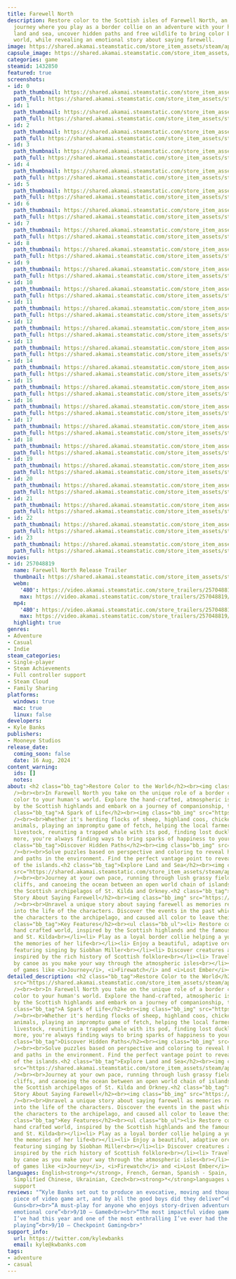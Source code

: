 ```yaml
---
title: Farewell North
description: Restore color to the Scottish isles of Farewell North, an atmospheric
  journey where you play as a border collie on an adventure with your human. Explore
  land and sea, uncover hidden paths and free wildlife to bring color back to her
  world, while revealing an emotional story about saying farewell.
image: https://shared.akamai.steamstatic.com/store_item_assets/steam/apps/1432850/header.jpg?t=1732876997
capsule_image: https://shared.akamai.steamstatic.com/store_item_assets/steam/apps/1432850/698a56ed5e694af06f1a379027889577c58b4980/capsule_231x87.jpg?t=1732876997
categories: game
steamid: 1432850
featured: true
screenshots:
- id: 0
  path_thumbnail: https://shared.akamai.steamstatic.com/store_item_assets/steam/apps/1432850/ss_9218d6c59f71c9d98d4d012b6d0b96a34e2fafc7.600x338.jpg?t=1732876997
  path_full: https://shared.akamai.steamstatic.com/store_item_assets/steam/apps/1432850/ss_9218d6c59f71c9d98d4d012b6d0b96a34e2fafc7.1920x1080.jpg?t=1732876997
- id: 1
  path_thumbnail: https://shared.akamai.steamstatic.com/store_item_assets/steam/apps/1432850/ss_51ed006cb94593b82896fa0145200d2b2a4d9088.600x338.jpg?t=1732876997
  path_full: https://shared.akamai.steamstatic.com/store_item_assets/steam/apps/1432850/ss_51ed006cb94593b82896fa0145200d2b2a4d9088.1920x1080.jpg?t=1732876997
- id: 2
  path_thumbnail: https://shared.akamai.steamstatic.com/store_item_assets/steam/apps/1432850/ss_bfafda145b282d86c62c1e6b322de5124defae00.600x338.jpg?t=1732876997
  path_full: https://shared.akamai.steamstatic.com/store_item_assets/steam/apps/1432850/ss_bfafda145b282d86c62c1e6b322de5124defae00.1920x1080.jpg?t=1732876997
- id: 3
  path_thumbnail: https://shared.akamai.steamstatic.com/store_item_assets/steam/apps/1432850/ss_5a8f101fee8d46bf987f3ad67ce7060a4e487066.600x338.jpg?t=1732876997
  path_full: https://shared.akamai.steamstatic.com/store_item_assets/steam/apps/1432850/ss_5a8f101fee8d46bf987f3ad67ce7060a4e487066.1920x1080.jpg?t=1732876997
- id: 4
  path_thumbnail: https://shared.akamai.steamstatic.com/store_item_assets/steam/apps/1432850/ss_a0548454bcff41f254e6aea84ff71b3b237f96d3.600x338.jpg?t=1732876997
  path_full: https://shared.akamai.steamstatic.com/store_item_assets/steam/apps/1432850/ss_a0548454bcff41f254e6aea84ff71b3b237f96d3.1920x1080.jpg?t=1732876997
- id: 5
  path_thumbnail: https://shared.akamai.steamstatic.com/store_item_assets/steam/apps/1432850/ss_fc9783d0e15f50af9d3e47bdeb30f65005bf1c73.600x338.jpg?t=1732876997
  path_full: https://shared.akamai.steamstatic.com/store_item_assets/steam/apps/1432850/ss_fc9783d0e15f50af9d3e47bdeb30f65005bf1c73.1920x1080.jpg?t=1732876997
- id: 6
  path_thumbnail: https://shared.akamai.steamstatic.com/store_item_assets/steam/apps/1432850/ss_23eb5a75bc688194d07d5e37ac859a1b1be644a8.600x338.jpg?t=1732876997
  path_full: https://shared.akamai.steamstatic.com/store_item_assets/steam/apps/1432850/ss_23eb5a75bc688194d07d5e37ac859a1b1be644a8.1920x1080.jpg?t=1732876997
- id: 7
  path_thumbnail: https://shared.akamai.steamstatic.com/store_item_assets/steam/apps/1432850/ss_c56539ea3a36628b26cded70b20ca7de909d47ab.600x338.jpg?t=1732876997
  path_full: https://shared.akamai.steamstatic.com/store_item_assets/steam/apps/1432850/ss_c56539ea3a36628b26cded70b20ca7de909d47ab.1920x1080.jpg?t=1732876997
- id: 8
  path_thumbnail: https://shared.akamai.steamstatic.com/store_item_assets/steam/apps/1432850/ss_6af14593bc654e56d4776d72b68e6ae068b09667.600x338.jpg?t=1732876997
  path_full: https://shared.akamai.steamstatic.com/store_item_assets/steam/apps/1432850/ss_6af14593bc654e56d4776d72b68e6ae068b09667.1920x1080.jpg?t=1732876997
- id: 9
  path_thumbnail: https://shared.akamai.steamstatic.com/store_item_assets/steam/apps/1432850/ss_b55242cb0e58dbc0914c7f91da53e7d2bcc75c05.600x338.jpg?t=1732876997
  path_full: https://shared.akamai.steamstatic.com/store_item_assets/steam/apps/1432850/ss_b55242cb0e58dbc0914c7f91da53e7d2bcc75c05.1920x1080.jpg?t=1732876997
- id: 10
  path_thumbnail: https://shared.akamai.steamstatic.com/store_item_assets/steam/apps/1432850/ss_802e3267f7b66fcfd857f40842fd9f45d401dd2e.600x338.jpg?t=1732876997
  path_full: https://shared.akamai.steamstatic.com/store_item_assets/steam/apps/1432850/ss_802e3267f7b66fcfd857f40842fd9f45d401dd2e.1920x1080.jpg?t=1732876997
- id: 11
  path_thumbnail: https://shared.akamai.steamstatic.com/store_item_assets/steam/apps/1432850/ss_269e2cc3a05ac2628747b9e41d3de3ff0795b533.600x338.jpg?t=1732876997
  path_full: https://shared.akamai.steamstatic.com/store_item_assets/steam/apps/1432850/ss_269e2cc3a05ac2628747b9e41d3de3ff0795b533.1920x1080.jpg?t=1732876997
- id: 12
  path_thumbnail: https://shared.akamai.steamstatic.com/store_item_assets/steam/apps/1432850/ss_d014f8bc4c90c86e59049ea4921162de29a00386.600x338.jpg?t=1732876997
  path_full: https://shared.akamai.steamstatic.com/store_item_assets/steam/apps/1432850/ss_d014f8bc4c90c86e59049ea4921162de29a00386.1920x1080.jpg?t=1732876997
- id: 13
  path_thumbnail: https://shared.akamai.steamstatic.com/store_item_assets/steam/apps/1432850/ss_f2b5888f05d41747799664a3a9adf6e0bd9f3696.600x338.jpg?t=1732876997
  path_full: https://shared.akamai.steamstatic.com/store_item_assets/steam/apps/1432850/ss_f2b5888f05d41747799664a3a9adf6e0bd9f3696.1920x1080.jpg?t=1732876997
- id: 14
  path_thumbnail: https://shared.akamai.steamstatic.com/store_item_assets/steam/apps/1432850/ss_e5ea012c474b6e030781dc924d9e6a7f7a4aecf3.600x338.jpg?t=1732876997
  path_full: https://shared.akamai.steamstatic.com/store_item_assets/steam/apps/1432850/ss_e5ea012c474b6e030781dc924d9e6a7f7a4aecf3.1920x1080.jpg?t=1732876997
- id: 15
  path_thumbnail: https://shared.akamai.steamstatic.com/store_item_assets/steam/apps/1432850/ss_662920ffc30b0c417a332a70c0b0be966de3ebb4.600x338.jpg?t=1732876997
  path_full: https://shared.akamai.steamstatic.com/store_item_assets/steam/apps/1432850/ss_662920ffc30b0c417a332a70c0b0be966de3ebb4.1920x1080.jpg?t=1732876997
- id: 16
  path_thumbnail: https://shared.akamai.steamstatic.com/store_item_assets/steam/apps/1432850/ss_f59367a3897052d84b41b562eabe112a939a8a45.600x338.jpg?t=1732876997
  path_full: https://shared.akamai.steamstatic.com/store_item_assets/steam/apps/1432850/ss_f59367a3897052d84b41b562eabe112a939a8a45.1920x1080.jpg?t=1732876997
- id: 17
  path_thumbnail: https://shared.akamai.steamstatic.com/store_item_assets/steam/apps/1432850/ss_c6b8eee6a4bc09bc985a751b8ec466f50b78767f.600x338.jpg?t=1732876997
  path_full: https://shared.akamai.steamstatic.com/store_item_assets/steam/apps/1432850/ss_c6b8eee6a4bc09bc985a751b8ec466f50b78767f.1920x1080.jpg?t=1732876997
- id: 18
  path_thumbnail: https://shared.akamai.steamstatic.com/store_item_assets/steam/apps/1432850/ss_15519eeec03505c70aad317aa36e1ada0d68c101.600x338.jpg?t=1732876997
  path_full: https://shared.akamai.steamstatic.com/store_item_assets/steam/apps/1432850/ss_15519eeec03505c70aad317aa36e1ada0d68c101.1920x1080.jpg?t=1732876997
- id: 19
  path_thumbnail: https://shared.akamai.steamstatic.com/store_item_assets/steam/apps/1432850/ss_c0e1786d43524c8a596ee7ee9999cf1a038460cf.600x338.jpg?t=1732876997
  path_full: https://shared.akamai.steamstatic.com/store_item_assets/steam/apps/1432850/ss_c0e1786d43524c8a596ee7ee9999cf1a038460cf.1920x1080.jpg?t=1732876997
- id: 20
  path_thumbnail: https://shared.akamai.steamstatic.com/store_item_assets/steam/apps/1432850/ss_3204a5bee4e4d0e35c7e3de653993fd69846c7a8.600x338.jpg?t=1732876997
  path_full: https://shared.akamai.steamstatic.com/store_item_assets/steam/apps/1432850/ss_3204a5bee4e4d0e35c7e3de653993fd69846c7a8.1920x1080.jpg?t=1732876997
- id: 21
  path_thumbnail: https://shared.akamai.steamstatic.com/store_item_assets/steam/apps/1432850/ss_8130cff7aab26a8a735adcb13f3361ec81c0ebdc.600x338.jpg?t=1732876997
  path_full: https://shared.akamai.steamstatic.com/store_item_assets/steam/apps/1432850/ss_8130cff7aab26a8a735adcb13f3361ec81c0ebdc.1920x1080.jpg?t=1732876997
- id: 22
  path_thumbnail: https://shared.akamai.steamstatic.com/store_item_assets/steam/apps/1432850/ss_482e342c44330e2a39f0bc176a3f1863708e8140.600x338.jpg?t=1732876997
  path_full: https://shared.akamai.steamstatic.com/store_item_assets/steam/apps/1432850/ss_482e342c44330e2a39f0bc176a3f1863708e8140.1920x1080.jpg?t=1732876997
- id: 23
  path_thumbnail: https://shared.akamai.steamstatic.com/store_item_assets/steam/apps/1432850/ss_e1110ef81755611c7a364fa6baa55921facc5d33.600x338.jpg?t=1732876997
  path_full: https://shared.akamai.steamstatic.com/store_item_assets/steam/apps/1432850/ss_e1110ef81755611c7a364fa6baa55921facc5d33.1920x1080.jpg?t=1732876997
movies:
- id: 257048819
  name: Farewell North Release Trailer
  thumbnail: https://shared.akamai.steamstatic.com/store_item_assets/steam/apps/257048819/movie.293x165.jpg?t=1724412955
  webm:
    '480': https://video.akamai.steamstatic.com/store_trailers/257048819/movie480_vp9.webm?t=1724412955
    max: https://video.akamai.steamstatic.com/store_trailers/257048819/movie_max_vp9.webm?t=1724412955
  mp4:
    '480': https://video.akamai.steamstatic.com/store_trailers/257048819/movie480.mp4?t=1724412955
    max: https://video.akamai.steamstatic.com/store_trailers/257048819/movie_max.mp4?t=1724412955
  highlight: true
genres:
- Adventure
- Casual
- Indie
steam_categories:
- Single-player
- Steam Achievements
- Full controller support
- Steam Cloud
- Family Sharing
platforms:
  windows: true
  mac: true
  linux: false
developers:
- Kyle Banks
publishers:
- Mooneye Studios
release_date:
  coming_soon: false
  date: 16 Aug, 2024
content_warning:
  ids: []
  notes:
about: <h2 class="bb_tag">Restore Color to the World</h2><br><img class="bb_img" src="https://shared.akamai.steamstatic.com/store_item_assets/steam/apps/1432850/extras/animal-activation.gif?t=1732876997"
  /><br><br>In Farewell North you take on the unique role of a border collie restoring
  color to your human's world. Explore the hand-crafted, atmospheric islands inspired
  by the Scottish highlands and embark on a journey of companionship, trust and loss.<h2
  class="bb_tag">A Spark of Life</h2><br><img class="bb_img" src="https://shared.akamai.steamstatic.com/store_item_assets/steam/apps/1432850/extras/herding.gif?t=1732876997"
  /><br><br>Whether it's herding flocks of sheep, highland coos, chickens or other
  animals, playing an impromptu game of fetch, helping the local farmers with their
  livestock, reuniting a trapped whale with its pod, finding lost ducklings, and much
  more, you're always finding ways to bring sparks of happiness to your human.<h2
  class="bb_tag">Discover Hidden Paths</h2><br><img class="bb_img" src="https://shared.akamai.steamstatic.com/store_item_assets/steam/apps/1432850/extras/hidden-object.gif?t=1732876997"
  /><br><br>Solve puzzles based on perspective and coloring to reveal hidden objects
  and paths in the environment. Find the perfect vantage point to reveal the secrets
  of the islands.<h2 class="bb_tag">Explore Land and Sea</h2><br><img class="bb_img"
  src="https://shared.akamai.steamstatic.com/store_item_assets/steam/apps/1432850/extras/canoe.gif?t=1732876997"
  /><br><br>Journey at your own pace, running through lush grassy fields, hiking steep
  cliffs, and canoeing the ocean between an open world chain of islands inspired by
  the Scottish archipelagos of St. Kilda and Orkney.<h2 class="bb_tag">Uncover a Unique
  Story About Saying Farewell</h2><br><img class="bb_img" src="https://shared.akamai.steamstatic.com/store_item_assets/steam/apps/1432850/extras/memory.gif?t=1732876997"
  /><br><br>Unravel a unique story about saying farewell as memories reveal a glimpse
  into the life of the characters. Discover the events in the past which have led
  the characters to the archipelago, and caused all color to leave their world.<h2
  class="bb_tag">Key Features</h2><br><ul class="bb_ul"><li> Restore color to a vibrant,
  hand crafted world, inspired by the Scottish highlands and the famous isles of Orkney
  and St. Kilda<br></li><li> Play as a loyal border collie helping a young woman recover
  the memories of her life<br></li><li> Enjoy a beautiful, adaptive orchestral soundtrack
  featuring singing by Siobhan Miller<br></li><li> Discover creatures and wildlife
  inspired by the rich history of Scottish folklore<br></li><li> Travel by paw and
  by canoe as you make your way through the atmospheric isles<br></li><li> For fans
  of games like <i>Journey</i>, <i>Firewatch</i> and <i>Lost Ember</i></li></ul>
detailed_description: <h2 class="bb_tag">Restore Color to the World</h2><br><img class="bb_img"
  src="https://shared.akamai.steamstatic.com/store_item_assets/steam/apps/1432850/extras/animal-activation.gif?t=1732876997"
  /><br><br>In Farewell North you take on the unique role of a border collie restoring
  color to your human's world. Explore the hand-crafted, atmospheric islands inspired
  by the Scottish highlands and embark on a journey of companionship, trust and loss.<h2
  class="bb_tag">A Spark of Life</h2><br><img class="bb_img" src="https://shared.akamai.steamstatic.com/store_item_assets/steam/apps/1432850/extras/herding.gif?t=1732876997"
  /><br><br>Whether it's herding flocks of sheep, highland coos, chickens or other
  animals, playing an impromptu game of fetch, helping the local farmers with their
  livestock, reuniting a trapped whale with its pod, finding lost ducklings, and much
  more, you're always finding ways to bring sparks of happiness to your human.<h2
  class="bb_tag">Discover Hidden Paths</h2><br><img class="bb_img" src="https://shared.akamai.steamstatic.com/store_item_assets/steam/apps/1432850/extras/hidden-object.gif?t=1732876997"
  /><br><br>Solve puzzles based on perspective and coloring to reveal hidden objects
  and paths in the environment. Find the perfect vantage point to reveal the secrets
  of the islands.<h2 class="bb_tag">Explore Land and Sea</h2><br><img class="bb_img"
  src="https://shared.akamai.steamstatic.com/store_item_assets/steam/apps/1432850/extras/canoe.gif?t=1732876997"
  /><br><br>Journey at your own pace, running through lush grassy fields, hiking steep
  cliffs, and canoeing the ocean between an open world chain of islands inspired by
  the Scottish archipelagos of St. Kilda and Orkney.<h2 class="bb_tag">Uncover a Unique
  Story About Saying Farewell</h2><br><img class="bb_img" src="https://shared.akamai.steamstatic.com/store_item_assets/steam/apps/1432850/extras/memory.gif?t=1732876997"
  /><br><br>Unravel a unique story about saying farewell as memories reveal a glimpse
  into the life of the characters. Discover the events in the past which have led
  the characters to the archipelago, and caused all color to leave their world.<h2
  class="bb_tag">Key Features</h2><br><ul class="bb_ul"><li> Restore color to a vibrant,
  hand crafted world, inspired by the Scottish highlands and the famous isles of Orkney
  and St. Kilda<br></li><li> Play as a loyal border collie helping a young woman recover
  the memories of her life<br></li><li> Enjoy a beautiful, adaptive orchestral soundtrack
  featuring singing by Siobhan Miller<br></li><li> Discover creatures and wildlife
  inspired by the rich history of Scottish folklore<br></li><li> Travel by paw and
  by canoe as you make your way through the atmospheric isles<br></li><li> For fans
  of games like <i>Journey</i>, <i>Firewatch</i> and <i>Lost Ember</i></li></ul>
languages: English<strong>*</strong>, French, German, Spanish - Spain, Japanese, Polish,
  Simplified Chinese, Ukrainian, Czech<br><strong>*</strong>languages with full audio
  support
reviews: "“Kyle Banks set out to produce an evocative, moving and thought-provoking
  piece of video game art, and by all the good boys did they deliver”<br>9/10 – Finger
  Guns<br><br>“A must-play for anyone who enjoys story-driven adventures with a strong
  emotional core”<br>9/10 – Game8<br><br>“The most impactful video game experience
  I’ve had this year and one of the most enthralling I’ve ever had the delight of
  playing”<br>9/10 – Checkpoint Gaming<br>"
support_info:
  url: https://twitter.com/kylewbanks
  email: kyle@kwbanks.com
tags:
- adventure
- casual
---
```


